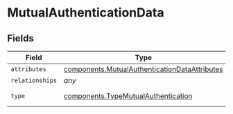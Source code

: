 # MutualAuthenticationData


## Fields

| Field                                                                                                                 | Type                                                                                                                  | Required                                                                                                              | Description                                                                                                           |
| --------------------------------------------------------------------------------------------------------------------- | --------------------------------------------------------------------------------------------------------------------- | --------------------------------------------------------------------------------------------------------------------- | --------------------------------------------------------------------------------------------------------------------- |
| `attributes`                                                                                                          | [components.MutualAuthenticationDataAttributes](../../../sdk/models/components/mutualauthenticationdataattributes.md) | :heavy_minus_sign:                                                                                                    | N/A                                                                                                                   |
| `relationships`                                                                                                       | *any*                                                                                                                 | :heavy_minus_sign:                                                                                                    | N/A                                                                                                                   |
| `type`                                                                                                                | [components.TypeMutualAuthentication](../../../sdk/models/components/typemutualauthentication.md)                     | :heavy_minus_sign:                                                                                                    | Resource type                                                                                                         |